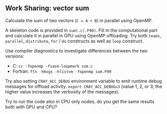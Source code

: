 ## Work Sharing: vector sum

Calculate the sum of two vectors (`C = A + B`) in parallel using OpenMP.

A skeleton code is provided in `sum(.c|.F90)`. Fill in the computational part
and calculate it in parallel in GPU using OpenMP offloading. Try both `teams`,
`parallel`, `distribute`, `for` / `do` constructs as well as `loop` construct.

Use compiler diagnostics to investigate differences between the two versions:
* C: `cc -fopenmp -fsave-loopmark sum.c`
* Fortran: `ftn -hmsgs -hlist=m -fopenmp sum.F90`

Try also setting `CRAY_ACC_DEBUG` environment variable to emit runtime debug messages for offload activity:
`export CRAY_ACC_DEBUG=3` (value 1, 2, or 3; the higher value increases the verbosity of the messages).

Try to run the code also in CPU only nodes, do you get the same results both
with GPU and CPU?
